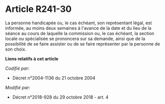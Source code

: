 # Article R241-30

La personne handicapée ou, le cas échéant, son représentant légal, est informée, au moins deux semaines à l'avance de la date
et du lieu de la séance au cours de laquelle la commission ou, le cas échéant, la section locale ou spécialisée se prononcera
sur sa demande, ainsi que de la possibilité de se faire assister ou de se faire représenter par la personne de son choix.

**Liens relatifs à cet article**

_Codifié par_:

  - Décret n°2004-1136 du 21 octobre 2004

_Modifié par_:

  - Décret n°2018-928 du 29 octobre 2018 - art. 4
